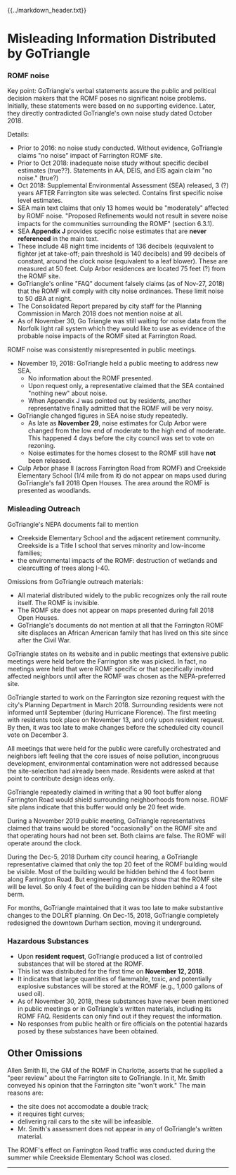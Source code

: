 {{../markdown_header.txt}}

# Misleading Information Distributed by GoTriangle

### ROMF noise

Key point: GoTriangle's verbal statements assure the public and political decision makers that the ROMF poses no significant noise problems. Initially, these statements were based on no supporting evidence. Later, they directly contradicted GoTriangle's own noise study dated October 2018.

Details:

* Prior to 2016: no noise study conducted. Without evidence, GoTriangle claims "no noise" impact of Farrington ROMF site.
* Prior to Oct 2018: inadequate noise study without specific decibel estimates (true??). Statements in AA, DEIS, and EIS again claim "no noise." (true?)
* Oct 2018: Supplemental Environmental Assessment (SEA) released, 3 (?) years AFTER Farrington site was selected. Contains first specific noise level estimates.
* SEA main text claims that only 13 homes would be "moderately" affected by ROMF noise. "Proposed Reﬁnements would not result in severe noise impacts for the communities surrounding the ROMF" (section 6.3.1).
* SEA **Appendix J** provides specific noise estimates that are **never referenced** in the main text. 
* These include 48 night time incidents of 136 decibels (equivalent to fighter jet at take-off; pain threshold is 140 decibels) and 99 decibels of constant, around the clock noise (equivalent to a leaf blower). These are measured at 50 feet. Culp Arbor residences are located 75 feet (?) from the ROMF site.
* GoTriangle's online "FAQ" document falsely claims (as of Nov-27, 2018) that the ROMF will comply with city noise ordinances. These limit noise to 50 dBA at night.
* The Consolidated Report prepared by city staff for the Planning Commission in March 2018 does not mention noise at all. 
* As of November 30, Go Triangle was still waiting for noise data from the Norfolk light rail system which they would like to use as evidence of the probable noise impacts of the ROMF sited at Farrington Road. 

ROMF noise was consistently misrepresented in public meetings.

* November 19, 2018: GoTriangle held a public meeting to address new SEA. 
	* No information about the ROMF presented. 
	* Upon request only, a representative claimed that the SEA contained "nothing new" about noise. 
	* When Appendix J was pointed out by residents, another representative finally admitted that the ROMF will be very noisy.
* GoTriangle changed figures in SEA noise study repeatedly. 
	* As late as **November 29**, noise estimates for Culp Arbor were changed from the low end of moderate to the high end of moderate. This happened 4 days before the city council was set to vote on rezoning.
	* Noise estimates for the homes closest to the ROMF still have **not** been released.
* Culp Arbor phase II (across Farrington Road from ROMF) and Creekside Elementary School (1/4 mile from it) do not appear on maps used during GoTriangle's fall 2018 Open Houses. The area around the ROMF is presented as woodlands.

### Misleading Outreach

GoTriangle's NEPA documents fail to mention 

* Creekside Elementary School and the adjacent retirement community. Creekside is a Title I school that serves minority and low-income families;
* the environmental impacts of the ROMF: destruction of wetlands and clearcutting of trees along I-40.

Omissions from GoTriangle outreach materials:

* All material distributed widely to the public recognizes only the rail route itself. The ROMF is invisible.
* The ROMF site does not appear on maps presented during fall 2018 Open Houses.
* GoTriangle's documents do not mention at all that the Farrington ROMF site displaces an African American family that has lived on this site since after the Civil War.

GoTriangle states on its website and in public meetings that extensive public meetings were held before the Farrington site was picked. In fact, no meetings were held that were ROMF specific or that specifically invited affected neighbors until after the ROMF was chosen as the NEPA-preferred site.

GoTriangle started to work on the Farrington size rezoning request with the city's Planning Department in March 2018. Surrounding residents were not informed until September (during Hurricane Florence). The first meeting with residents took place on November 13, and only upon resident request. By then, it was too late to make changes before the scheduled city council vote on December 3.

All meetings that were held for the public were carefully orchestrated and neighbors left feeling that the core issues of noise pollution, incongruous development, environmental contamination were not addressed because the site-selection had already been made.  Residents were asked at that point to contribute design ideas only.

GoTriangle repeatedly claimed in writing that a 90 foot buffer along Farrington Road would shield surrounding neighborhoods from noise. ROMF site plans indicate that this buffer would only be 20 feet wide.

During a November 2019 public meeting, GoTriangle representatives claimed that trains would be stored "occasionally" on the ROMF site and that operating hours had not been set. Both claims are false. The ROMF will operate around the clock.

During the Dec-5, 2018 Durham city council hearing, a GoTriangle representative claimed that only the top 20 feet of the ROMF building would be visible. Most of the building would be hidden behind the 4 foot berm along Farrington Road. But engineering drawings show that the ROMF site will be level. So only 4 feet of the building can be hidden behind a 4 foot berm.

For months, GoTriangle maintained that it was too late to make substantive changes to the DOLRT planning. On Dec-15, 2018, GoTriangle completely redesigned the downtown Durham section, moving it underground. 

### Hazardous Substances

* Upon **resident request**, GoTriangle produced a list of controlled substances that will be stored at the ROMF. 
* This list was distributed for the first time on **November 12, 2018**. 
* It indicates that large quantities of flammable, toxic, and potentially explosive substances will be stored at the ROMF (e.g., 1,000 gallons of used oil).
* As of November 30, 2018, these substances have never been mentioned in public meetings or in GoTriangle's written materials, including its ROMF FAQ. Residents can only find out if they request the information.
* No responses from public health or fire officials on the potential hazards posed by these substances have been obtained.

## Other Omissions

Allen Smith III, the GM of the ROMF in Charlotte, asserts that he supplied a "peer review" about the Farrington site to GoTriangle. In it, Mr. Smith conveyed his opinion that the Farrington site "won't work." The main reasons are:

* the site does not accomodate a double track;
* it requires tight curves;
* delivering rail cars to the site will be infeasible.
* Mr. Smith's assessment does not appear in any of GoTriangle's written material.

The ROMF's effect on Farrington Road traffic was conducted during the summer while Creekside Elementary School was closed.


-----------------